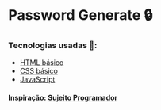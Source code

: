 # Password Generate 🔒

### Tecnologias usadas 🤖:
* [HTML básico](https://www.w3schools.com/html/)
* [CSS básico](https://developer.mozilla.org/pt-BR/docs/Web/CSS)
* [JavaScript](https://developer.mozilla.org/pt-BR/docs/Web/JavaScript)

#### Inspiração: [Sujeito Programador](https://www.youtube.com/@Sujeitoprogramador)
